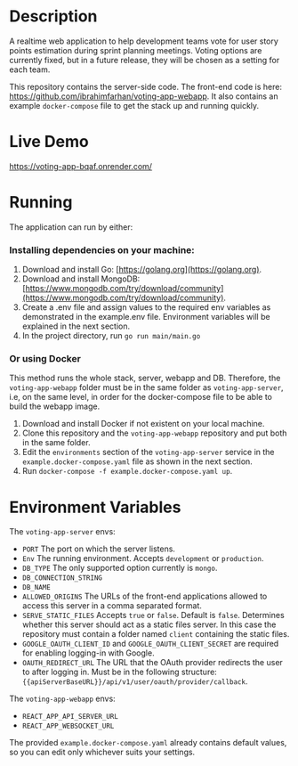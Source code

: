 # Description
A realtime web application to help development teams vote for user story points estimation during sprint planning meetings. Voting options are currently fixed, but in a future release, they will be chosen as a setting for each team.

This repository contains the server-side code. The front-end code is here: https://github.com/ibrahimfarhan/voting-app-webapp. It also contains an example `docker-compose` file to get the stack up and running quickly.

# Live Demo
https://voting-app-bqaf.onrender.com/

# Running
The application can run by either:
### Installing dependencies on your machine:
1. Download and install Go: [https://golang.org](https://golang.org).
2. Download and install MongoDB: [https://www.mongodb.com/try/download/community](https://www.mongodb.com/try/download/community).
3. Create a .env file and assign values to the required env variables as demonstrated in the example.env file. Environment variables will be explained in the next section.
4. In the project directory, run `go run main/main.go`

### Or using Docker
This method runs the whole stack, server, webapp and DB. Therefore, the `voting-app-webapp` folder must be in the same folder as `voting-app-server`, i.e, on the same level, in order for the docker-compose file to be able to build the webapp image.
1. Download and install Docker if not existent on your local machine.
2. Clone this repository and the `voting-app-webapp` repository and put both in the same folder.
3. Edit the `environments` section of the `voting-app-server` service in the `example.docker-compose.yaml` file as shown in the next section.
4. Run `docker-compose -f example.docker-compose.yaml up`.

# Environment Variables
The `voting-app-server` envs:
- `PORT` The port on which the server listens.
- `Env` The running environment. Accepts `development` or `production`.
- `DB_TYPE` The only supported option currently is `mongo`.
- `DB_CONNECTION_STRING`
- `DB_NAME`
- `ALLOWED_ORIGINS` The URLs of the front-end applications allowed to access this server in a comma separated format.
- `SERVE_STATIC_FILES` Accepts `true` or `false`. Default is `false`. Determines whether this server should act as a static files server. In this case the repository must contain a folder named `client` containing the static files.
- `GOOGLE_OAUTH_CLIENT_ID` and `GOOGLE_OAUTH_CLIENT_SECRET` are required for enabling logging-in with Google.
- `OAUTH_REDIRECT_URL` The URL that the OAuth provider redirects the user to after logging in. Must be in the following structure: `{{apiServerBaseURL}}/api/v1/user/oauth/provider/callback`.

The `voting-app-webapp` envs:
- `REACT_APP_API_SERVER_URL`
- `REACT_APP_WEBSOCKET_URL`

The provided `example.docker-compose.yaml` already contains default values, so you can edit only whichever suits your settings.

